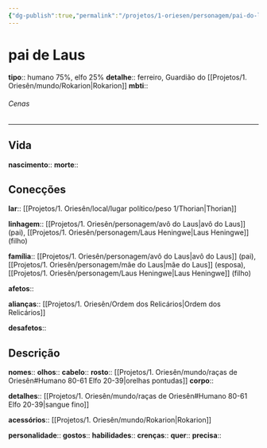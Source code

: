 ```yaml
---
{"dg-publish":true,"permalink":"/projetos/1-oriesen/personagem/pai-do-laus/","dgHomeLink":true,"dgPassFrontmatter":false}
---
```



# pai de Laus
**tipo**:: humano 75%, elfo 25%
**detalhe**:: ferreiro, Guardião do [[Projetos/1. Oriesên/mundo/Rokarion|Rokarion]]
**mbti**:: 

###### Cenas



---
## Vida
**nascimento**:: 
**morte**:: 


## Conecções
**lar**:: [[Projetos/1. Oriesên/local/lugar político/peso 1/Thorian|Thorian]]

**linhagem**:: [[Projetos/1. Oriesên/personagem/avô do Laus|avô do Laus]] (pai), [[Projetos/1. Oriesên/personagem/Laus Heningwe|Laus Heningwe]] (filho)

**família**:: [[Projetos/1. Oriesên/personagem/avô do Laus|avô do Laus]] (pai), [[Projetos/1. Oriesên/personagem/mãe do Laus|mãe do Laus]] (esposa), [[Projetos/1. Oriesên/personagem/Laus Heningwe|Laus Heningwe]] (filho)

**afetos**:: 

**alianças**:: [[Projetos/1. Oriesên/Ordem dos Relicários|Ordem dos Relicários]]

**desafetos**:: 


## Descrição
**nomes**:: 
**olhos**:: 
**cabelo**:: 
**rosto**:: [[Projetos/1. Oriesên/mundo/raças de Oriesên#Humano 80-61 Elfo 20-39|orelhas pontudas]]
**corpo**:: 

**detalhes**:: [[Projetos/1. Oriesên/mundo/raças de Oriesên#Humano 80-61 Elfo 20-39|sangue fino]]

**acessórios**:: [[Projetos/1. Oriesên/mundo/Rokarion|Rokarion]]

**personalidade**:: 
**gostos**:: 
**habilidades**:: 
**crenças**:: 
**quer**:: 
**precisa**:: 
